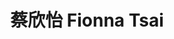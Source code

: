 ---
chinese_name: 蔡欣怡
english_name: Fionna Tsai
title: "蔡欣怡 Fionna Tsai"
id: tsaifionna
collection: members
position: Administrative Assistant
type: administrative assistant
department: 經濟系行政助理
# image_path: https://source.unsplash.com/collection/139386/600x600?a=.png
photo: administrative_a/rebeccahung.jpg
# blurb: 123
---